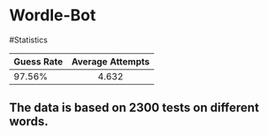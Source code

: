 # Wordle-Bot


#Statistics

| Guess Rate | Average Attempts |
| -----------|:------------------:|
| 97.56% | 4.632 |

## The data is based on 2300 tests on different words.
